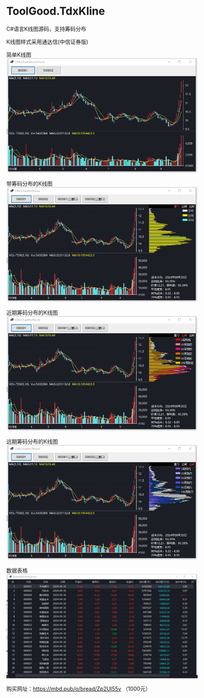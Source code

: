 # ToolGood.TdxKline

C#语言K线图源码，支持筹码分布

K线图样式采用通达信(中信证券版)

简单K线图
![简单K线图](Image/OhlcChartSimple.png)

带筹码分布的K线图
![带筹码分布的K线图](Image/OhlcChartFull.png)

近期筹码分布的K线图
![近期筹码分布的K线图](Image/OhlcChartFull_近期.png)

远期筹码分布的K线图
![远期筹码分布的K线图](Image/OhlcChartFull远期.png)

数据表格
![数据表格](Image/DataGridView.png)


购买网址：https://mbd.pub/o/bread/Zp2Ul55v  （1000元）


